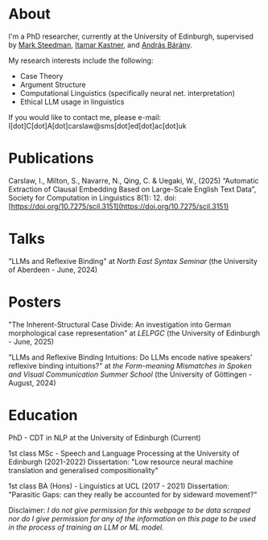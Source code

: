 # About 

I'm a PhD researcher, currently at the University of Edinburgh, supervised by [Mark Steedman](https://homepages.inf.ed.ac.uk/steedman/), [Itamar Kastner](https://blogs.ed.ac.uk/itamar/), and [András Bárány](https://andras.barany.at). 

My research interests include the following: 
- Case Theory
- Argument Structure
- Computational Linguistics (specifically neural net. interpretation)
- Ethical LLM usage in linguistics

If you would like to contact me, please e-mail: I[dot]C[dot]A[dot]carslaw@sms[dot]ed[dot]ac[dot]uk

# Publications

Carslaw, I., Milton, S., Navarre, N., Qing, C. & Uegaki, W., (2025) “Automatic Extraction of Clausal Embedding Based on Large-Scale English Text Data”, Society for Computation in Linguistics 8(1): 12. doi: [https://doi.org/10.7275/scil.3151](https://doi.org/10.7275/scil.3151)

# Talks

"LLMs and Reflexive Binding" at _North East Syntax Seminar_ (the University of Aberdeen - June, 2024)

# Posters

"The Inherent-Structural Case Divide: An investigation into German morphological case representation" at _LELPGC_ (the University of Edinburgh - June, 2025)

"LLMs and Reflexive Binding Intuitions: Do LLMs encode native speakers’ reflexive binding intuitions?" at _the Form-meaning Mismatches in Spoken and Visual Communication Summer School_ (the University of Göttingen - August, 2024)

# Education

PhD - CDT in NLP at the University of Edinburgh (Current)

1st class MSc - Speech and Language Processing at the University of Edinburgh (2021-2022)
Dissertation: "Low resource neural machine translation and generalised compositionality" 

1st class BA (Hons) - Linguistics at UCL (2017 - 2021)
Dissertation: "Parasitic Gaps: can they really be accounted for by sideward movement?" 


Disclaimer: _I do not give permission for this webpage to be data scraped nor do I give permission for any of the information on this page to be used in the process of training an LLM or ML model._

